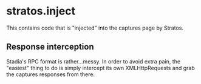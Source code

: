# stratos.inject

This contains code that is "injected" into the captures page by Stratos.

## Response interception

Stadia's RPC format is rather...messy. In order to avoid extra pain, the
"easiest" thing to do is simply intercept its own XMLHttpRequests and grab the
captures responses from there.
